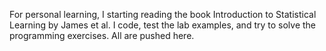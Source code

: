 For personal learning, I starting reading the book Introduction to Statistical Learning by James et al. I code, test the lab examples, and try to solve the programming exercises. All are pushed here. 
